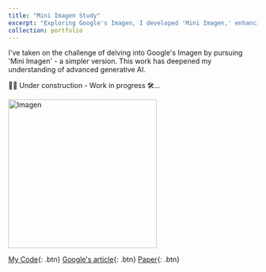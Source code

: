```yaml
---
title: "Mini Imagen Study"
excerpt: "Exploring Google's Imagen, I developed 'Mini Imagen,' enhancing my expertise in advanced generative AI.<br/><img src='https://imagen.research.google/main_gallery_images/a-photo-of-a-raccoon-wearing-an-astronaut-helmet.jpg' width='100' height='90'>"
collection: portfolio
---
```

I've taken on the challenge of delving into Google's Imagen by pursuing 'Mini Imagen' - a simpler version. This work has deepened my understanding of advanced generative AI.

👷🏽  Under construction - Work in progress 🛠️...

<img src="https://imagen.research.google/main_gallery_images/sprouts-in-the-shape-of-text-imagen.jpg" alt="Imagen" width="300" height="300">

[My Code](https://github.com/ferdmartin/MinImagenStudy/tree/main){: .btn}
[Google's article](https://imagen.research.google/){: .btn}
[Paper](https://arxiv.org/abs/2205.11487){: .btn}